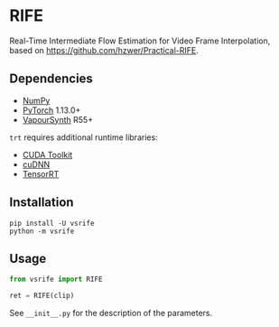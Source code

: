 # RIFE
Real-Time Intermediate Flow Estimation for Video Frame Interpolation, based on https://github.com/hzwer/Practical-RIFE.


## Dependencies
- [NumPy](https://numpy.org/install)
- [PyTorch](https://pytorch.org/get-started) 1.13.0+
- [VapourSynth](http://www.vapoursynth.com/) R55+

`trt` requires additional runtime libraries:
- [CUDA Toolkit](https://developer.nvidia.com/cuda-toolkit)
- [cuDNN](https://developer.nvidia.com/cudnn)
- [TensorRT](https://developer.nvidia.com/tensorrt)


## Installation
```
pip install -U vsrife
python -m vsrife
```


## Usage
```python
from vsrife import RIFE

ret = RIFE(clip)
```

See `__init__.py` for the description of the parameters.
